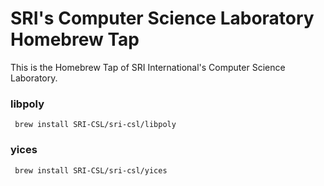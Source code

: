 # SRI's Computer Science Laboratory Homebrew Tap

This is the Homebrew Tap of SRI International's Computer Science Laboratory.

### libpoly
```
 brew install SRI-CSL/sri-csl/libpoly
```
 
 ### yices
```
 brew install SRI-CSL/sri-csl/yices
```
 
